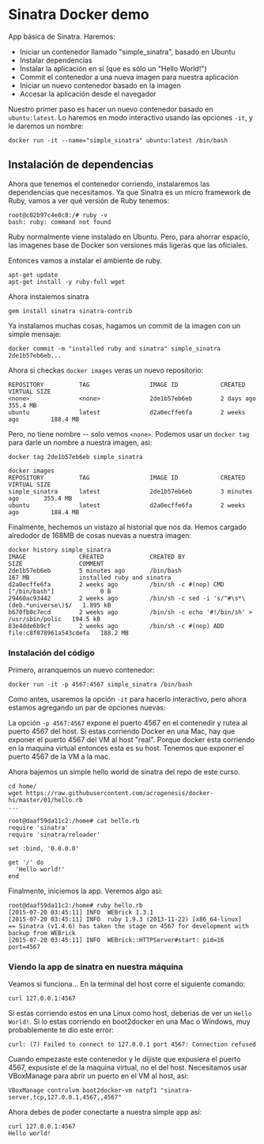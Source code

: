 # Sinatra Docker demo

App básica de Sinatra. Haremos:

- Iniciar un contenedor llamado "simple_sinatra", basado en Ubuntu
- Instalar dependencias
- Instalar la aplicación en sí (que es sólo un "Hello World!")
- Commit el contenedor a una nueva imagen para nuestra aplicación
- Iniciar un nuevo contenedor basado en la imagen
- Accesar la aplicación desde el navegador

Nuestro primer paso es hacer un nuevo contenedor basado en `ubuntu:latest`. Lo haremos en modo interactivo usando las opciones `-it`, y le daremos un nombre:

```
docker run -it --name="simple_sinatra" ubuntu:latest /bin/bash
```
## Instalación de dependencias

Ahora que tenemos el contenedor corriendo, instalaremos las dependencias que necesitamos. Ya que Sinatra es un micro framework de Ruby, vamos a ver qué versión de Ruby tenemos:

```
root@c02b97c4e0c8:/# ruby -v
bash: ruby: command not found
```
Ruby normalmente viene instalado en Ubuntu. Pero, para ahorrar espacio, las imagenes base de Docker son versiones más ligeras que las oficiales.

Entonces vamos a instalar el ambiente de ruby.

```
apt-get update
apt-get install -y ruby-full wget
```

Ahora instalemos sinatra

```
gem install sinatra sinatra-contrib
```

Ya instalamos muchas cosas, hagamos un commit de la imagen con un simple mensaje:

```
docker commit -m "installed ruby and sinatra" simple_sinatra
2de1b57eb6eb...
```

Ahora si checkas `docker images` veras un nuevo repositorio:

```
REPOSITORY          TAG                 IMAGE ID            CREATED             VIRTUAL SIZE
<none>              <none>              2de1b57eb6eb        2 days ago          355.4 MB
ubuntu              latest              d2a0ecffe6fa        2 weeks ago         188.4 MB
```

Pero, no tiene nombre -- solo vemos `<none>`. Podemos usar un `docker tag` para darle un nombre a nuestra imagen, asi:

```
docker tag 2de1b57eb6eb simple_sinatra
```
```
docker images
REPOSITORY          TAG                 IMAGE ID            CREATED             VIRTUAL SIZE
simple_sinatra      latest              2de1b57eb6eb        3 minutes ago       355.4 MB
ubuntu              latest              d2a0ecffe6fa        2 weeks ago         188.4 MB
```

Finalmente, hechemos un vistazo al historial que nos da.  Hemos cargado alredodor de 168MB de cosas nuevas a nuestra imagen:

```
docker history simple_sinatra
IMAGE               CREATED             CREATED BY                                      SIZE                COMMENT
2de1b57eb6eb        5 minutes ago       /bin/bash                                       167 MB              installed ruby and sinatra
d2a0ecffe6fa        2 weeks ago         /bin/sh -c #(nop) CMD ["/bin/bash"]             0 B
29460ac93442        2 weeks ago         /bin/sh -c sed -i 's/^#\s*\(deb.*universe\)$/   1.895 kB
b670fb0c7ecd        2 weeks ago         /bin/sh -c echo '#!/bin/sh' > /usr/sbin/polic   194.5 kB
83e4dde6b9cf        2 weeks ago         /bin/sh -c #(nop) ADD file:c8f078961a543cdefa   188.2 MB
```

### Instalación del código
Primero, arranquemos un nuevo contenedor:

```
docker run -it -p 4567:4567 simple_sinatra /bin/bash
```
Como antes, usaremos la opción `-it` para hacerlo interactivo, pero ahora estamos agregando un par de opciones nuevas:

La opción `-p 4567:4567` expone el puerto 4567 en el contenedir y rutea al puerto 4567 del host. Si estas corriendo Docker en una Mac, hay que exponer el puerto 4567 del VM al host "real". Porque docker esta corriendo en la maquina virtual entonces esta es su host. Tenemos que exponer el puerto 4567 de la VM a la mac.

Ahora bajemos un simple hello world de sinatra del repo de este curso.

```
cd home/
wget https://raw.githubusercontent.com/acrogenesis/docker-hs/master/01/hello.rb
...
```
```
root@daaf59da11c2:/home# cat hello.rb
require 'sinatra'
require 'sinatra/reloader'

set :bind, '0.0.0.0'

get '/' do
  'Hello world!'
end
```
Finalmente, iniciemos la app. Veremos algo asi:
```
root@daaf59da11c2:/home# ruby hello.rb
[2015-07-20 03:45:11] INFO  WEBrick 1.3.1
[2015-07-20 03:45:11] INFO  ruby 1.9.3 (2013-11-22) [x86_64-linux]
== Sinatra (v1.4.6) has taken the stage on 4567 for development with backup from WEBrick
[2015-07-20 03:45:11] INFO  WEBrick::HTTPServer#start: pid=16 port=4567
```

### Viendo la app de sinatra en nuestra máquina
Veamos si funciona... En la terminal del host corre el siguiente comando:
```
curl 127.0.0.1:4567
```

Si estas corriendo estos en una Linux como host, deberias de ver un `Hello World!`. Si lo estas corriendo en boot2docker en una Mac o Windows, muy probablemente te dio este error:
```
curl: (7) Failed to connect to 127.0.0.1 port 4567: Connection refused
```
Cuando empezaste este contenedor y le dijiste que expusiera el puerto 4567, expusiste el de la maquina virtual, no el del host. Necesitamos usar VBoxManage para abrir un puerto en el VM al host, asi:

```
VBoxManage controlvm boot2docker-vm natpf1 "sinatra-server,tcp,127.0.0.1,4567,,4567"
```
Ahora debes de poder conectarte a nuestra simple app así:
```
curl 127.0.0.1:4567
Hello world!
```
